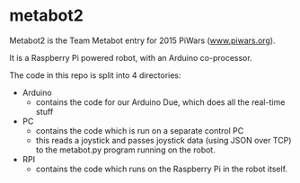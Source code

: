 # metabot2
Metabot2 is the Team Metabot entry for 2015 PiWars (www.piwars.org).

It is a Raspberry Pi powered robot, with an Arduino co-processor.

The code in this repo is split into 4 directories:
 - Arduino
    - contains the code for our Arduino Due, which does all the real-time
    stuff
 - PC
    - contains the code which is run on a separate control PC
    - this reads a joystick and passes joystick data (using JSON over TCP)
        to the metabot.py program running on the robot.
 - RPI
    - contains the code which runs on the Raspberry Pi in the robot itself.

